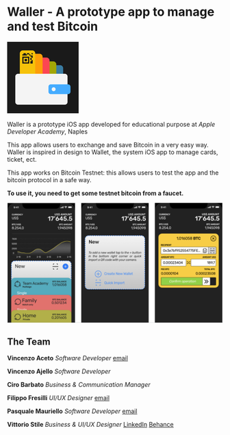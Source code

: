 # Waller - A prototype app to manage and test Bitcoin

![alt Waller icon](https://github.com/vinzaceto/madeInChain/blob/master/Waller/Waller/Assets.xcassets/AppIcon.appiconset/wallerIcon-83.5%402x.png)

Waller is a prototype iOS app developed for educational purpose at _Apple Developer Academy_, Naples

This app allows users to exchange and save Bitcoin in a very easy way. Waller is inspired in design to Wallet, the system iOS app to manage cards, ticket, ect.

This app works on Bitcoin Testnet: this allows users to test the app and the bitcoin protocol in a safe way.

**To use it, you need to get some testnet bitcoin from a faucet.**

![alt Waller screenshot](https://github.com/vinzaceto/madeInChain/blob/master/Screen%20Shot%202018-04-12%20at%2009.30.54.png)



**The Team**
-----

**Vincenzo Aceto** _Software Developer_ [email](mailTo://vinc.aceto@gmail.com)

**Vincenzo Ajello** _Software Developer_

**Ciro Barbato** _Business & Communication Manager_ 

**Filippo Fresilli** _UI/UX Designer_ [email](mailTo://filippo.fresilli@gmail.com)

**Pasquale Mauriello** _Software Developer_ [email](mailTo://paki81@cheapnet.it)

**Vittorio Stile** _Business & UI/UX Designer_ [LinkedIn](https://www.linkedin.com/in/vittoriostile/) [Behance](https://www.behance.net/vittoriostile)




